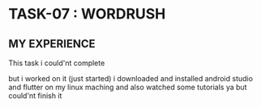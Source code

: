 # TASK-07 : WORDRUSH

## MY EXPERIENCE
This task i could'nt complete 

but i worked on it (just started) i downloaded and installed android studio and flutter on my linux maching and also watched some tutorials ya but could'nt finish it 
